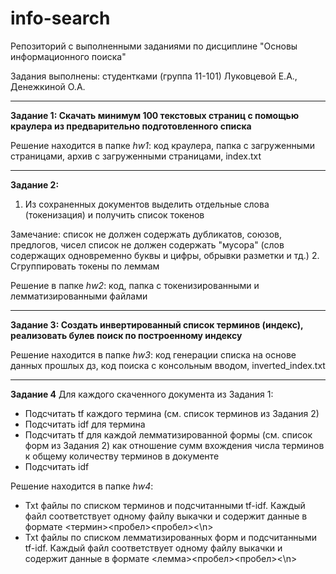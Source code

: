 # info-search
Репозиторий с выполненными заданиями по дисциплине "Основы информационного поиска"

Задания выполнены: студентками (группа 11-101) Луковцевой Е.А., Денежкиной О.А.
________________________________________________
**Задание 1: Скачать минимум 100 текстовых страниц с помощью краулера из  предварительно  подготовленного списка**

Решение находится в папке _hw1_: код краулера, папка с загруженными страницами, архив с загруженными страницами, index.txt
________________________________________________
**Задание 2:**
1. Из сохраненных документов выделить отдельные слова (токенизация) и получить список токенов

Замечание:
список не должен содержать дубликатов, союзов, предлогов, чисел
список не должен  содержать "мусора" (слов содержащих одновременно буквы и цифры, обрывки разметки и тд.)
2. Сгруппировать токены по леммам

Решение в папке _hw2_: код, папка с токенизированными и лемматизированными файлами 
________________________________________________
**Задание 3: Создать инвертированный список терминов (индекс), реализовать булев поиск по построенному индексу**

Решение находится в папке _hw3_: код генерации списка на основе данных прошлых дз, код поиска с консольным вводом, inverted_index.txt
________________________________________________
**Задание 4**
Для каждого cкаченного документа из Задания 1:
- Подсчитать tf каждого термина (см. список терминов из Задания 2)
- Подсчитать idf для термина
- Подсчитать tf  для каждой лемматизированной формы (см. список форм  из Задания 2)  как  отношение сумм вхождения числа терминов  к общему количеству терминов в документе
- Подсчитать idf

Решение находится в папке _hw4_: 
- Txt файлы  по списком терминов и  подсчитанными  tf-idf. Каждый файл соответствует одному файлу выкачки и содержит данные в  формате <термин><пробел><idf><пробел><tf-idf><\n>
- Txt файлы  по списком лемматизированных форм  и  подсчитанными tf-idf. Каждый файл соответствует одному файлу выкачки и содержит данные в  формате <лемма><пробел><idf><пробел><tf-idf><\n>